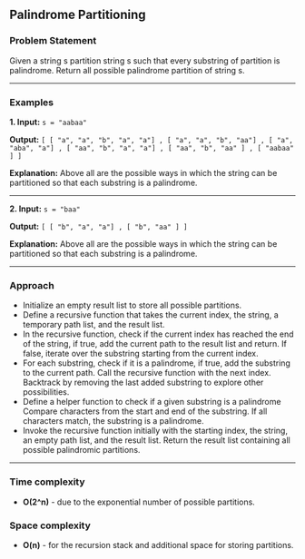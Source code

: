 ## Palindrome Partitioning

### Problem Statement
Given a string s partition string s such that every substring of partition is palindrome. Return all possible palindrome partition of string s.

---

### Examples
**1. Input:** 
`s = "aabaa"`

**Output:** 
`[ [ "a", "a", "b", "a", "a"] , [ "a", "a", "b", "aa"] , [ "a", "aba", "a"] , [ "aa", "b", "a", "a"] , [ "aa", "b", "aa" ] , [ "aabaa" ] ]`

**Explanation:** 
Above all are the possible ways in which the string can be partitioned so that each substring is a palindrome.

---

**2. Input:** 
`s = "baa"`

**Output:** 
`[ [ "b", "a", "a"] , [ "b", "aa" ] ]`

**Explanation:** 
Above all are the possible ways in which the string can be partitioned so that each substring is a palindrome.
 
---

### Approach
- Initialize an empty result list to store all possible partitions.
- Define a recursive function that takes the current index, the string, a temporary path list, and the result list.
- In the recursive function, check if the current index has reached the end of the string, if true, add the current path to the result list and return. If false, iterate over the substring starting from the current index.
- For each substring, check if it is a palindrome, if true, add the substring to the current path. Call the recursive function with the next index. Backtrack by removing the last added substring to explore other possibilities.
- Define a helper function to check if a given substring is a palindrome Compare characters from the start and end of the substring. If all characters match, the substring is a palindrome.
- Invoke the recursive function initially with the starting index, the string, an empty path list, and the result list. Return the result list containing all possible palindromic partitions.

---

### Time complexity
 - **O(2^n)** - due to the exponential number of possible partitions.

### Space complexity
 - **O(n)** - for the recursion stack and additional space for storing partitions.




